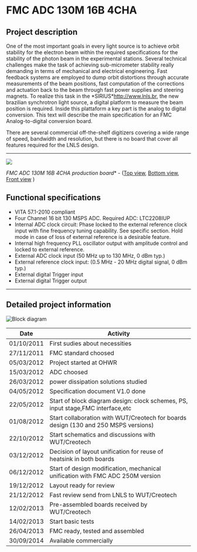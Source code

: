 # FMC ADC 130M 16B 4CHA

## Project description

One of the most important goals in every light source is to achieve
orbit stability for the electron beam within the required specifications
for the stability of the photon beam in the experimental stations.
Several technical challenges make the task of achieving sub-micrometer
stability really demanding in terms of mechanical and electrical
engineering. Fast feedback systems are employed to dump orbit
distortions through accurate measurements of the beam positions, fast
computation of the corrections and actuation back to the beam through
fast power supplies and steering magnets. To realize this task in the
\*SIRIUS\*http://www.lnls.br, the new brazilian synchrotron light
source, a digital platform to measure the beam position is required.
Inside this plattaform a key part is the analog to digital conversion.
This text will describe the main specification for an FMC
Analog-to-digital conversion board.

There are several commercial off-the-shelf digitizers covering a wide
range of speed, bandwidth and resolution, but there is no board that
cover all features required for the LNLS
design.

-----

![](https://ohwr.org/project/fmc-adc-130m-16b-4cha/uploads/6dc90056516f03b08405e7f8b6f7ae54/fmc_top.jpg)

*FMC ADC 130M 16B 4CHA production board** - ([Top
view](https://www.ohwr.org/project/fmc-adc-130m-16b-4cha/uploads/23f18a16ba281e2f93acb31782c0db42/top_r.jpg), [Bottom
view](https://www.ohwr.org/project/fmc-adc-130m-16b-4cha/uploads/616fc42ba8aeb56efde3af8f24af65d3/bot_r.jpg), [Front
view](https://www.ohwr.org/project/fmc-adc-130m-16b-4cha/uploads/30c50ed58559d64d9c38bfc512450c89/fmc_bot.jpg) )

## Functional specifications

- VITA 57.1-2010 compliant
- Four Channel 16 bit 130 MSPS ADC. Required ADC: LTC2208IUP
- Internal ADC clock circuit: Phase locked to the external reference clock input with fine frequency tuning capability. See specific section. Hold mode in case of loss of external reference is a desirable feature.
- Internal high frequency PLL oscillator output with amplitude control and locked to external reference.
- External ADC clock input (50 MHz up to 130 MHz, 0 dBm typ.)
- External reference clock input: (0.5 MHz - 20 MHz digital signal, 0 dBm typ.)
- External digital Trigger input
- External digital Trigger output
-----
## Detailed project information
![Block		        diagram](https://www.ohwr.org/project/fmc-adc-130m-16b-4cha/uploads/7ebadad4b70fdcbb186367e2e662c0b1/diagramas_em_blocos_generico.jpg)

|Date|Activity|
|----|----|
|01/10/2011|First sudies about necessities|
|27/11/2011|FMC standard choosed|
|05/03/2012|Project started at OHWR|
|15/03/2012|ADC choosed|
|26/03/2012|power dissipation solutions studied|
|04/05/2012|Specification document V1.0 done|
|22/05/2012|Start of block diagram design: clock schemes, PS, input stage,FMC interface,etc|
|01/08/2012|Start collaboration with WUT/Creotech for boards design (130 and 250 MSPS versions)|
|22/10/2012|Start schematics and discussions with WUT/Creotech|
|03/12/2012|Decision of layout unification for reuse of heatsink in both boards|
|06/12/2012|Start of design modification, mechanical unification with FMC ADC 250M version|
|19/12/2012|Layout ready for review|
|21/12/2012|Fast review send from LNLS to WUT/Creotech|
|12/02/2013|Pre-assembled boards received by WUT/Creotech|
|14/02/2013|Start basic tests|
|26/04/2013|FMC ready, tested and assembled|
|30/09/2014|Available commercially|


													   													      